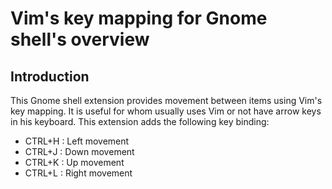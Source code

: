 Vim's key mapping for Gnome shell's overview
============================================

Introduction
------------

This Gnome shell extension provides movement between items using Vim's key mapping. It is useful for whom usually uses
Vim or not have arrow keys in his keyboard. This extension adds the following key binding:

* CTRL+H : Left movement
* CTRL+J : Down movement
* CTRL+K : Up movement
* CTRL+L : Right movement
